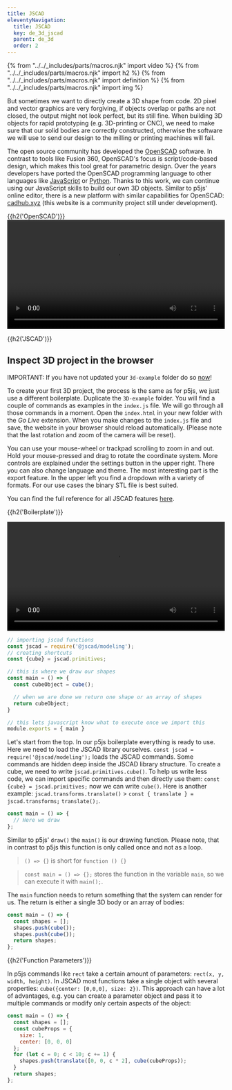 ```yaml
---
title: JSCAD
eleventyNavigation:
  title: JSCAD
  key: de_3d_jscad
  parent: de_3d
  order: 2
---
```


{% from "../../_includes/parts/macros.njk" import video %}
{% from "../../_includes/parts/macros.njk" import h2 %}
{% from "../../_includes/parts/macros.njk" import definition %}
{% from "../../_includes/parts/macros.njk" import img %}

But sometimes we want to directly create a 3D shape from code. 2D pixel and vector graphics are very forgiving, if objects overlap or paths are not closed, the output might not look perfect, but its still fine. When building 3D objects for rapid prototyping (e.g. 3D-printing or CNC), we need to make sure that our solid bodies are correctly constructed, otherwise the software we will use to send our design to the milling or printing machines will fail.

The open source community has developed the [OpenSCAD](https://openscad.org/) software. In contrast to tools like Fusion 360, OpenSCAD's focus is script/code-based design, which makes this tool great for parametric design. Over the years developers have ported the OpenSCAD programming language to other languages like [JavaScript](https://github.com/jscad/OpenJSCAD.org) or [Python](https://github.com/CadQuery/cadquery). Thanks to this work, we can continue using our JavaScript skills to build our own 3D objects. Similar to p5js' online editor, there is a new platform with similar capabilities for OpenSCAD: [cadhub.xyz](https://cadhub.xyz/) (this website is a community project still under development).

{{h2('OpenSCAD')}}
<video width="1920" height="1080" style="max-width:100%; height: auto;" controls>
  <source src="https://fhp-video-hosting.s3.eu-central-1.amazonaws.com/06-3d-intro/openscad-final.mp4" type="video/mp4">
  Your browser does not support the video tag.
</video>

<!--
de: https://fhpcloud.fh-potsdam.de/s/s6nWEmrsK8GtXbG
en: https://fhpcloud.fh-potsdam.de/s/w9egGf2MQ9KdbHe
-->

{{h2('JSCAD')}}

## Inspect 3D project in the browser

IMPORTANT: If you have not updated your `3d-example` folder do so [now](fix.md)!

To create your first 3D project, the process is the same as for p5js, we just use a different boilerplate. Duplicate the `3D-example` folder. You will find a couple of commands as examples in the `index.js` file. We will go through all those commands in a moment. Open the `index.html` in your new folder with the *Go Live* extension. When you make changes to the `index.js` file and save, the website in your browser should reload automatically. (Please note that the last rotation and zoom of the camera will be reset).

You can use your mouse-wheel or trackpad scrolling to zoom in and out. Hold your mouse-pressed and drag to rotate the coordinate system. More controls are explained under the settings button in the upper right. There you can also change language and theme. The most interesting part is the export feature. In the upper left you find a dropdown with a variety of formats. For our use cases the binary STL file is best suited.

You can find the full reference for all JSCAD features [here](https://openjscad.xyz/docs).

{{h2('Boilerplate')}}

<video width="1920" height="1080" style="max-width:100%; height: auto;" controls>
  <source src="https://fhp-video-hosting.s3.eu-central-1.amazonaws.com/06-3d-intro/basics.mp4" type="video/mp4">
  Your browser does not support the video tag.
</video>

<!--
de: https://fhpcloud.fh-potsdam.de/s/YnZsQTeeQgafFJy
en: https://fhpcloud.fh-potsdam.de/s/aDz5aNQ2Y5gqrbG
-->


```js
// importing jscad functions
const jscad = require('@jscad/modeling');
// creating shortcuts
const {cube} = jscad.primitives;

// this is where we draw our shapes
const main = () => {
  const cubeObject = cube();

  // when we are done we return one shape or an array of shapes
  return cubeObject;
}

// this lets javascript know what to execute once we import this
module.exports = { main }
```

Let's start from the top. In our p5js boilerplate everything is ready to use. Here we need to load the JSCAD library ourselves. `const jscad = require('@jscad/modeling');` loads the JSCAD commands. Some commands are hidden deep inside the JSCAD library structure. To create a cube, we need to write `jscad.primitives.cube()`. To help us write less code, we can import specific commands and then directly use them: `const {cube} = jscad.primitives;` now we can write `cube()`. Here is another example: `jscad.transforms.translate()` > `const { translate } = jscad.transforms;` `translate();`.

```js
const main = () => {
  // Here we draw
};
```

Similar to p5js' `draw()` the `main()` is our drawing function. Please note, that in contrast to p5js this function is only called once and not as a loop.

> `() => {}` is short for `function () {}`

> `const main = () => {};` stores the function in the variable `main`, so we can execute it with `main();`.

The `main` function needs to return something that the system can render for us. The return is either a single 3D body or an array of bodies:

```js
const main = () => {
  const shapes = [];
  shapes.push(cube());
  shapes.push(cube());
  return shapes;
};
```

{{h2('Function Parameters')}}

In p5js commands like `rect` take a certain amount of parameters: `rect(x, y, width, height)`. In JSCAD most functions take a single object with several properties: `cube({center: [0,0,0], size: 2})`. This approach can have a lot of advantages, e.g. you can create a parameter object and pass it to multiple commands or modify only certain aspects of the object:

```js
const main = () => {
  const shapes = [];
  const cubeProps = {
    size: 1,
    center: [0, 0, 0]
  };
  for (let c = 0; c < 10; c += 1) {
    shapes.push(translate([0, 0, c * 2], cube(cubeProps));
  }
  return shapes;
};
```